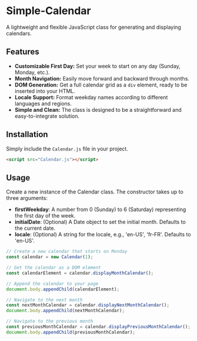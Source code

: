 # Simple-Calendar

A lightweight and flexible JavaScript class for generating and displaying calendars.

## Features

-   **Customizable First Day:** Set your week to start on any day (Sunday, Monday, etc.).
-   **Month Navigation:** Easily move forward and backward through months.
-   **DOM Generation:** Get a full calendar grid as a `div` element, ready to be inserted into your HTML.
-   **Locale Support:** Format weekday names according to different languages and regions.
-   **Simple and Clean:** The class is designed to be a straightforward and easy-to-integrate solution.

## Installation

Simply include the `Calendar.js` file in your project.

```html
<script src="Calendar.js"></script>
```

## Usage

Create a new instance of the Calendar class. The constructor takes up to three arguments:
- **firstWeekday**: A number from 0 (Sunday) to 6 (Saturday) representing the first day of the week.
- **initialDate**: (Optional) A Date object to set the initial month. Defaults to the current date.
- **locale**: (Optional) A string for the locale, e.g., 'en-US', 'fr-FR'. Defaults to 'en-US'.

```js
// Create a new calendar that starts on Monday
const calendar = new Calendar(1);

// Get the calendar as a DOM element
const calendarElement = calendar.displayMonthCalendar();

// Append the calendar to your page
document.body.appendChild(calendarElement);

// Navigate to the next month
const nextMonthCalendar = calendar.displayNextMonthCalendar();
document.body.appendChild(nextMonthCalendar);

// Navigate to the previous month
const previousMonthCalendar = calendar.displayPreviousMonthCalendar();
document.body.appendChild(previousMonthCalendar);
```